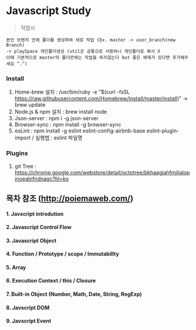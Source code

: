 # Javascript Study
> 작업시  
```text
본인 브랜치 안에 폴더를 생성하여 새로 작업 (Ex. master -> user_branch(new Branch) 
-> playSpace 개인폴더생성 (util은 공통으로 사용하니 개인폴더로 복사 X
이때 기본적으로 master의 폴더안에는 작업을 하지않는다 but 좋은 예제가 있다면 추가해주세요 ^.^)
```
### Install
1. Home-brew 설치 : /usr/bin/ruby -e "$(curl -fsSL https://raw.githubusercontent.com/Homebrew/install/master/install)" -> brew update
2. Node.js & npm 설치 : brew install node
3. Json-server : npm i -g json-server
4. Browser-sync : npm install -g browser-sync    
5. esLint : npm install -g eslint eslint-config-airbnb-base eslint-plugin-import / 실행법 : eslint 파일명

### Plugins
1. git Tree : https://chrome.google.com/webstore/detail/octotree/bkhaagjahfmjljalopjnoealnfndnagc?hl=ko

## 목차 참조 (http://poiemaweb.com/)
#### 1. Javscript introdution
#### 2. Javascript Control Flow
#### 3. Javascript Object
#### 4. Function / Prototype / scope / Immutabillty 
#### 5. Array 
#### 6. Execution Context / this / Closure
#### 7. Built-in Object (Number, Math, Date, String, RegExp)
#### 8. Javscript DOM
#### 9. Javscript Event
 


